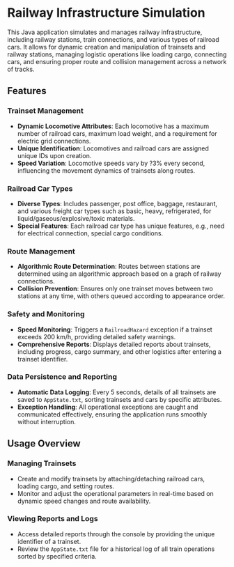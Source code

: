 # Railway Infrastructure Simulation

This Java application simulates and manages railway infrastructure, including railway stations, train connections, and various types of railroad cars. It allows for dynamic creation and manipulation of trainsets and railway stations, managing logistic operations like loading cargo, connecting cars, and ensuring proper route and collision management across a network of tracks.

## Features

### Trainset Management
- **Dynamic Locomotive Attributes**: Each locomotive has a maximum number of railroad cars, maximum load weight, and a requirement for electric grid connections.
- **Unique Identification**: Locomotives and railroad cars are assigned unique IDs upon creation.
- **Speed Variation**: Locomotive speeds vary by ?3% every second, influencing the movement dynamics of trainsets along routes.

### Railroad Car Types
- **Diverse Types**: Includes passenger, post office, baggage, restaurant, and various freight car types such as basic, heavy, refrigerated, for liquid/gaseous/explosive/toxic materials.
- **Special Features**: Each railroad car type has unique features, e.g., need for electrical connection, special cargo conditions.

### Route Management
- **Algorithmic Route Determination**: Routes between stations are determined using an algorithmic approach based on a graph of railway connections.
- **Collision Prevention**: Ensures only one trainset moves between two stations at any time, with others queued according to appearance order.

### Safety and Monitoring
- **Speed Monitoring**: Triggers a `RailroadHazard` exception if a trainset exceeds 200 km/h, providing detailed safety warnings.
- **Comprehensive Reports**: Displays detailed reports about trainsets, including progress, cargo summary, and other logistics after entering a trainset identifier.

### Data Persistence and Reporting
- **Automatic Data Logging**: Every 5 seconds, details of all trainsets are saved to `AppState.txt`, sorting trainsets and cars by specific attributes.
- **Exception Handling**: All operational exceptions are caught and communicated effectively, ensuring the application runs smoothly without interruption.

## Usage Overview

### Managing Trainsets
- Create and modify trainsets by attaching/detaching railroad cars, loading cargo, and setting routes.
- Monitor and adjust the operational parameters in real-time based on dynamic speed changes and route availability.

### Viewing Reports and Logs
- Access detailed reports through the console by providing the unique identifier of a trainset.
- Review the `AppState.txt` file for a historical log of all train operations sorted by specified criteria.
